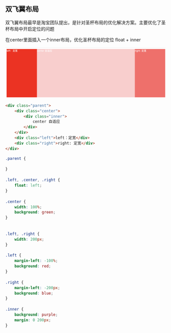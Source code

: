 ## 双飞翼布局
双飞翼布局最早是淘宝团队提出，是针对圣杯布局的优化解决方案。主要优化了圣杯布局中开启定位的问题

在center里面插入一个inner布局，优化圣杯布局的定位 float + inner

![双飞翼布局](/images/css/layout/双飞翼布局.png)

```html
<div class="parent">
    <div class="center">
        <div class="inner">
            center 自适应
        </div>
    </div>
    <div class="left">left：定宽</div>
    <div class="right">right: 定宽</div>
</div>
```

```css
.parent {

}

.left, .center, .right {
    float: left;
}

.center {
    width: 100%;
    background: green;
}


.left, .right {
    width: 200px;
}

.left {
    margin-left: -100%;
    background: red;
}

.right {
    margin-left: -200px;
    background: blue;
}

.inner {
    background: purple;
    margin: 0 200px;
}
```